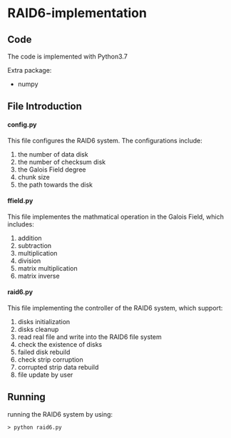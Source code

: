 # RAID6-implementation

## Code
The code is implemented with Python3.7

Extra package:
- numpy

## File Introduction
#### config.py
This file configures the RAID6 system.
The configurations include:
1. the number of data disk
2. the number of checksum disk
3. the Galois Field degree
4. chunk size
5. the path towards the disk

#### ffield.py
This file implementes the mathmatical operation in the Galois Field, which includes:
1. addition
2. subtraction
3. multiplication
4. division
5. matrix multiplication
6. matrix inverse

#### raid6.py
This file implementing the controller of the RAID6 system, which support:
1. disks initialization
2. disks cleanup
3. read real file and write into the RAID6 file system
4. check the existence of disks
5. failed disk rebuild
6. check strip corruption
7. corrupted strip data rebuild
8. file update by user

## Running
running the RAID6 system by using:

`> python raid6.py`
